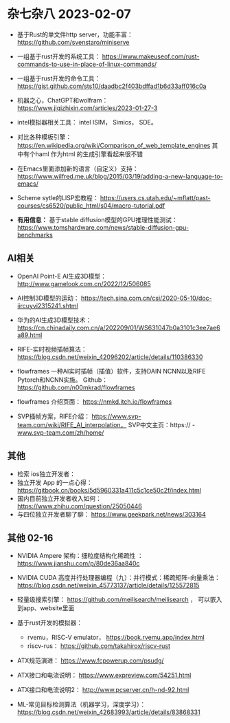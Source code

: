 # 杂七杂八 2023-02-07

 - 基于Rust的单文件http server，功能丰富： https://github.com/svenstaro/miniserve

 - 一组基于rust开发的系统工具： https://www.makeuseof.com/rust-commands-to-use-in-place-of-linux-commands/

 - 一组基于rust开发的命令工具： https://gist.github.com/sts10/daadbc2f403bdffad1b6d33aff016c0a

 - 机器之心，ChatGPT和wolfram： https://www.jiqizhixin.com/articles/2023-01-27-3

 - intel模拟器相关工具： intel ISIM， Simics， SDE。

 - 对比各种模板引擎： https://en.wikipedia.org/wiki/Comparison_of_web_template_engines
    其中有个haml 作为html 的生成引擎看起来很不错

 - 在Emacs里面添加新的语言（自定义）支持： https://www.wilfred.me.uk/blog/2015/03/19/adding-a-new-language-to-emacs/

 - Scheme sytle的LISP宏教程： https://users.cs.utah.edu/~mflatt/past-courses/cs6520/public_html/s04/macro-tutorial.pdf

 - **有用信息：** 基于stable diffusion模型的GPU推理性能测试： https://www.tomshardware.com/news/stable-diffusion-gpu-benchmarks


## AI相关
 - OpenAI Point-E AI生成3D模型： http://www.gamelook.com.cn/2022/12/506085 
 - AI控制3D模型的运动： https://tech.sina.com.cn/csj/2020-05-10/doc-iircuyvi2315241.shtml
 - 华为的AI生成3D模型技术： https://cn.chinadaily.com.cn/a/202209/01/WS631047b0a3101c3ee7ae6a89.html

 - RIFE-实时视频插帧算法： https://blog.csdn.net/weixin_42096202/article/details/110386330
 - flowframes 一种AI实时插帧（插值）软件，支持DAIN NCNN以及RIFE Pytorch和NCNN实施。 Github： https://github.com/n00mkrad/flowframes
 - flowframes 介绍页面： https://nmkd.itch.io/flowframes

 - SVP插帧方案，RIFE介绍： https://www.svp-team.com/wiki/RIFE_AI_interpolation， SVP中文主页：https:// - www.svp-team.com/zh/home/

## 其他
 - 检索 ios独立开发者：
 - 独立开发 App 的一点心得： https://gitbook.cn/books/5d5960331a411c5c1ce50c2f/index.html
 - 国内目前独立开发者收入如何： https://www.zhihu.com/question/25050446
 - 与四位独立开发者聊了聊： https://www.geekpark.net/news/303164

## 其他 02-16
 - NVIDIA Ampere 架构：细粒度结构化稀疏性 ： https://www.jianshu.com/p/80de36aa840c

 - NVIDIA CUDA 高度并行处理器编程（九）：并行模式：稀疏矩阵-向量乘法： https://blog.csdn.net/weixin_45773137/article/details/125572815

 - 轻量级搜索引擎： https://github.com/meilisearch/meilisearch ， 可以嵌入到app、website里面

 - 基于rust开发的模拟器：
   - rvemu，RISC-V emulator， https://book.rvemu.app/index.html
   - riscv-rus： https://github.com/takahirox/riscv-rust

 - ATX规范演进： https://www.fcpowerup.com/psudg/
 - ATX接口和电流说明： https://www.expreview.com/54251.html
 - ATX接口和电流说明2： http://www.pcserver.cn/h-nd-92.html

 - ML-常见目标检测算法（机器学习，深度学习）： https://blog.csdn.net/weixin_42683993/article/details/83868331

